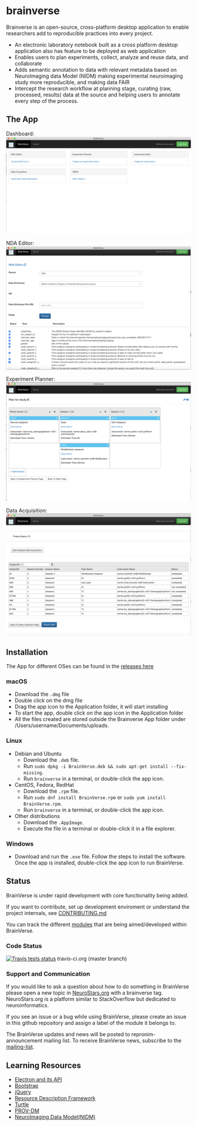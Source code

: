 # brainverse
Brainverse is an open-source, cross-platform desktop application to enable researchers add to reproducible practices into every project.

- An electronic laboratory notebook built as a cross platform desktop application also has feature to be deployed as web application 
- Enables users to plan experiments, collect, analyze and reuse data, and collaborate
- Adds semantic annotation to data with relevant metadata based on NeuroImaging data Model (NIDM) making experimental neuroimaging study more reproducible, and making data FAIR
- Intercept the research workflow at planning stage, curating (raw, processed, results) data at the source and helping users to annotate every step of the process.

## The App
Dashboard:
![brainverse_dashboard](https://github.com/ReproNim/brainverse/blob/master/eapp/public/images/BrainVerse_dashboard.png)

NDA Editor:
![curate_NDA](https://github.com/ReproNim/brainverse/blob/master/eapp/public/images/CurateNDA.png)

Experiment Planner:
![experiment_planner](https://github.com/ReproNim/brainverse/blob/master/eapp/public/images/ExperimentPlanner.png)

Data Acquisition:
![data_acquisition](https://github.com/ReproNim/brainverse/blob/master/eapp/public/images/DataAcquisition.png)

## Installation
The App for different OSes can be found in the [releases here](https://github.com/ReproNim/brainverse/releases)
### macOS
- Download the `.dmg` file
- Double click on the dmg file
- Drag the app icon to the Application folder, it will start installing
- To start the app, double click on the app icon in the Application folder
- All the files created are stored outside the Brainverse App folder under /Users/username/Documents/uploads.

### Linux
- Debian and Ubuntu
  - Download the `.deb` file.
  - Run `sudo dpkg -i BrainVerse.deb && sudo apt-get install --fix-missing`.
  - Run `brainverse` in a terminal, or double-click the app icon.
- CentOS, Fedora, RedHat
  - Download the `.rpm` file.
  - Run `sudo dnf install BrainVerse.rpm` or `sudo yum install BrainVerse.rpm`.
  - Run `brainverse` in a terminal, or double-click the app icon.
- Other distributions
  - Download the `.AppImage`.
  - Execute the file in a terminal or double-click it in a file explorer.

### Windows
- Download and run the `.exe` file. Follow the steps to install the software. Once the app is installed, double-click the app icon to run BrainVerse.

## Status
BrainVerse is under rapid development with core functionality being added.

If you want to contribute, set up development enviroment or understand the project internals, see [CONTRIBUTING.md](CONTRIBUTING.md)

You can track the different [modules](https://github.com/ReproNim/brainverse/projects) that are being aimed/developed within BrainVerse.

### Code Status
[![Travis tests status](https://travis-ci.org/ReproNim/brainverse.svg?branch=master)](https://travis-ci.org/ReproNim/brainverse) travis-ci.org (master branch)

### Support and Communication
If you would like to ask a question about how to do something in BrainVerse please open a new topic in [NeuroStars.org](https://neurostars.org/) with a brainverse tag. NeuroStars.org is a platform similar to StackOverflow but dedicated to neuroinformatics.

If you see an issue or a bug while using BrainVerse, please create an issue in this github repository and assign a label of the module it belongs to.

The BrainVerse updates and news will be posted to repronim-announcement mailing list. To receive BrainVerse news, subscribe to the [mailing-list](https://www.nitrc.org/mailman/listinfo/repronim-announcement).


## Learning Resources

- [Electron and its API](http://electron.atom.io)
- [Bootstrap](http://getbootstrap.com)
- [jQuery](https://jQuery.com)
- [Resource Description Framework](https://www.w3.org/TR/2014/NOTE-rdf11-primer-20140225/)
- [Turtle](https://www.w3.org/TR/turtle/)
- [PROV-DM](https://www.w3.org/TR/prov-dm/)
- [NeuroImaging Data Model(NIDM)](http://nidm.nidash.org/)
